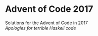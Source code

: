 # Advent of Code 2017
Solutions for the Advent of Code in 2017  
*Apologies for terrible Haskell code*
